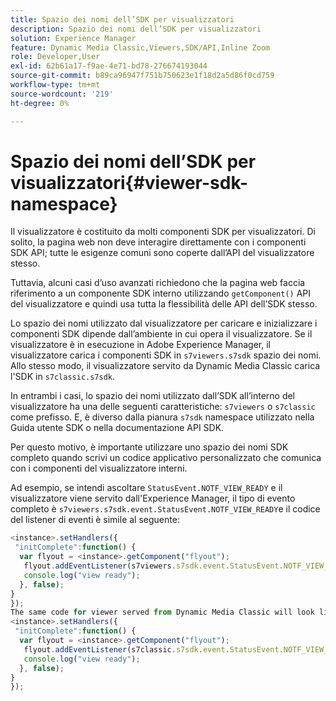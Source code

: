 ```yaml
---
title: Spazio dei nomi dell’SDK per visualizzatori
description: Spazio dei nomi dell’SDK per visualizzatori
solution: Experience Manager
feature: Dynamic Media Classic,Viewers,SDK/API,Inline Zoom
role: Developer,User
exl-id: 62b61a17-f9ae-4e71-bd78-276674193044
source-git-commit: b89ca96947f751b750623e1f18d2a5d86f0cd759
workflow-type: tm+mt
source-wordcount: '219'
ht-degree: 0%

---
```


# Spazio dei nomi dell’SDK per visualizzatori{#viewer-sdk-namespace}

Il visualizzatore è costituito da molti componenti SDK per visualizzatori. Di solito, la pagina web non deve interagire direttamente con i componenti SDK API; tutte le esigenze comuni sono coperte dall’API del visualizzatore stesso.

Tuttavia, alcuni casi d’uso avanzati richiedono che la pagina web faccia riferimento a un componente SDK interno utilizzando `getComponent()` API del visualizzatore e quindi usa tutta la flessibilità delle API dell’SDK stesso.

Lo spazio dei nomi utilizzato dal visualizzatore per caricare e inizializzare i componenti SDK dipende dall’ambiente in cui opera il visualizzatore. Se il visualizzatore è in esecuzione in Adobe Experience Manager, il visualizzatore carica i componenti SDK in `s7viewers.s7sdk` spazio dei nomi. Allo stesso modo, il visualizzatore servito da Dynamic Media Classic carica l&#39;SDK in `s7classic.s7sdk`.

In entrambi i casi, lo spazio dei nomi utilizzato dall’SDK all’interno del visualizzatore ha una delle seguenti caratteristiche: `s7viewers` o `s7classic` come prefisso. E, è diverso dalla pianura `s7sdk` namespace utilizzato nella Guida utente SDK o nella documentazione API SDK.

Per questo motivo, è importante utilizzare uno spazio dei nomi SDK completo quando scrivi un codice applicativo personalizzato che comunica con i componenti del visualizzatore interni.

Ad esempio, se intendi ascoltare `StatusEvent.NOTF_VIEW_READY` e il visualizzatore viene servito dall&#39;Experience Manager, il tipo di evento completo è `s7viewers.s7sdk.event.StatusEvent.NOTF_VIEW_READY`e il codice del listener di eventi è simile al seguente:

```javascript {.line-numbers}
<instance>.setHandlers({ 
 "initComplete":function() { 
  var flyout = <instance>.getComponent("flyout"); 
   flyout.addEventListener(s7viewers.s7sdk.event.StatusEvent.NOTF_VIEW_READY, function(e) { 
   console.log("view ready"); 
  }, false); 
} 
}); 
The same code for viewer served from Dynamic Media Classic will look like this: 
<instance>.setHandlers({ 
 "initComplete":function() { 
  var flyout = <instance>.getComponent("flyout"); 
   flyout.addEventListener(s7classic.s7sdk.event.StatusEvent.NOTF_VIEW_READY, function(e) { 
   console.log("view ready"); 
  }, false); 
} 
});
```

